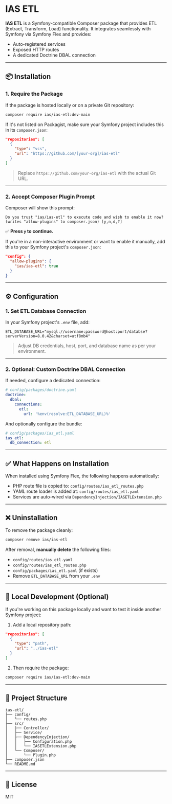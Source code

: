 # IAS ETL

**IAS ETL** is a Symfony-compatible Composer package that provides ETL (Extract, Transform, Load) functionality. It integrates seamlessly with Symfony via Symfony Flex and provides:

- Auto-registered services
- Exposed HTTP routes
- A dedicated Doctrine DBAL connection

---

## 📦 Installation

### 1. Require the Package

If the package is hosted locally or on a private Git repository:

```bash
composer require ias/ias-etl:dev-main
```

If it's not listed on Packagist, make sure your Symfony project includes this in its `composer.json`:

```json
"repositories": [
  {
    "type": "vcs",
    "url": "https://github.com/[your-org]/ias-etl"
  }
]
```

> Replace `https://github.com/your-org/ias-etl` with the actual Git URL.

---

### 2. Accept Composer Plugin Prompt

Composer will show this prompt:

```
Do you trust "ias/ias-etl" to execute code and wish to enable it now? (writes "allow-plugins" to composer.json) [y,n,d,?]
```

✅ **Press `y` to continue.**

If you're in a non-interactive environment or want to enable it manually, add this to your Symfony project's `composer.json`:

```json
"config": {
  "allow-plugins": {
    "ias/ias-etl": true
  }
}
```

---

## ⚙️ Configuration

### 1. Set ETL Database Connection

In your Symfony project's `.env` file, add:

```dotenv
ETL_DATABASE_URL="mysql://username:password@host:port/databse?serverVersion=8.0.42&charset=utf8mb4"
```

> Adjust DB credentials, host, port, and database name as per your environment.

---

### 2. Optional: Custom Doctrine DBAL Connection

If needed, configure a dedicated connection:

```yaml
# config/packages/doctrine.yaml
doctrine:
  dbal:
    connections:
      etl:
        url: '%env(resolve:ETL_DATABASE_URL)%'
```

And optionally configure the bundle:

```yaml
# config/packages/ias_etl.yaml
ias_etl:
  db_connection: etl
```

---

## ✅ What Happens on Installation

When installed using Symfony Flex, the following happens automatically:

- PHP route file is copied to: `config/routes/ias_etl_routes.php`
- YAML route loader is added at: `config/routes/ias_etl.yaml`
- Services are auto-wired via `DependencyInjection/IASETLExtension.php`

---

## ❌ Uninstallation

To remove the package cleanly:

```bash
composer remove ias/ias-etl
```

After removal, **manually delete** the following files:

- `config/routes/ias_etl.yaml`
- `config/routes/ias_etl_routes.php`
- `config/packages/ias_etl.yaml` (if exists)
- Remove `ETL_DATABASE_URL` from your `.env`

---

## 🧪 Local Development (Optional)

If you're working on this package locally and want to test it inside another Symfony project:

1. Add a local repository path:

```json
"repositories": [
  {
    "type": "path",
    "url": "../ias-etl"
  }
]
```

2. Then require the package:

```bash
composer require ias/ias-etl:dev-main
```

---

## 📁 Project Structure

```
ias-etl/
├── config/
│   └── routes.php
├── src/
│   ├── Controller/
│   ├── Service/
│   ├── DependencyInjection/
│   │   ├── Configuration.php
│   │   └── IASETLExtension.php
│   └── Composer/
│       └── Plugin.php
├── composer.json
└── README.md
```

---

## 📄 License

MIT
